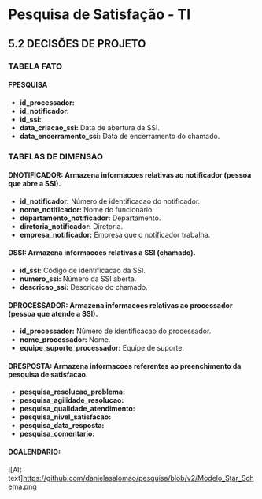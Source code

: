 # Pesquisa de Satisfação - TI

## 5.2 DECISÕES DE PROJETO

### TABELA FATO

#### FPESQUISA
* **id_processador:**
* **id_notificador:**
* **id_ssi:**
* **data_criacao_ssi:** Data de abertura da SSI.<br>
* **data_encerramento_ssi:** Data de encerramento do chamado.<br>

### TABELAS DE DIMENSAO

#### DNOTIFICADOR: Armazena informacoes relativas ao notificador (pessoa que abre a SSI).<br>
* **id_notificador:** Número de identificacao do notificador.<br>
* **nome_notificador:** Nome do funcionário.<br>
* **departamento_notificador:** Departamento.<br>
* **diretoria_notificador:** Diretoria.<br>
* **empresa_notificador:** Empresa que o notificador trabalha.<br>

#### DSSI: Armazena informacoes relativas a SSI (chamado).<br>
* **id_ssi:** Código de identificacao da SSI.<br>
* **numero_ssi:** Número da SSI aberta.<br>
* **descricao_ssi:** Descricao do chamado.<br>

#### DPROCESSADOR: Armazena informacoes relativas ao processador (pessoa que atende a SSI).<br>
* **id_processador:** Número de identificacao do processador.<br>
* **nome_processador:** Nome.<br>
* **equipe_suporte_processador:** Equipe de suporte.<br>

#### DRESPOSTA: Armazena informacoes referentes ao preenchimento da pesquisa de satisfacao.<br>
* **pesquisa_resolucao_problema:**<br>
* **pesquisa_agilidade_resolucao:**<br>
* **pesquisa_qualidade_atendimento:**<br>
* **pesquisa_nivel_satisfacao:**<br>
* **pesquisa_data_resposta:**<br>
* **pesquisa_comentario:** 

#### DCALENDARIO:





![Alt text]https://github.com/danielasalomao/pesquisa/blob/v2/Modelo_Star_Schema.png

